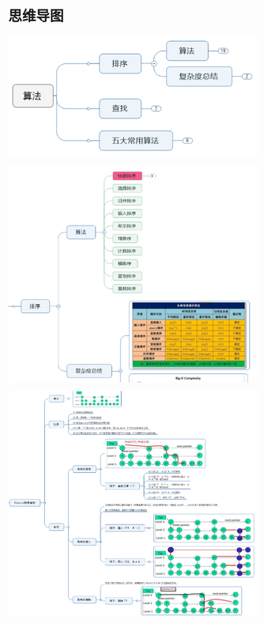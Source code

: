 # 思维导图


![1533705171613.png](image/1533705171613.png)

![1533705189887.png](image/1533705189887.png)

![1534295493401.png](image/1534295493401.png)
